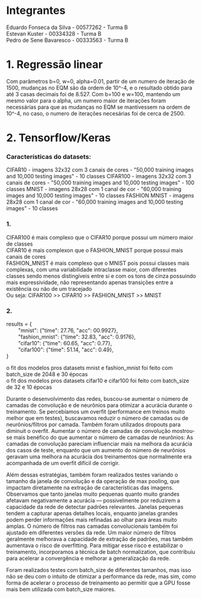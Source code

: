 # Integrantes

Eduardo Fonseca da Silva - 00577262 - Turma B  
Estevan Kuster - 00334328 - Turma B  
Pedro de Sene Bavaresco - 00333563 - Turma B  

# 1. Regressão linear

Com parâmetros b=0, w=0, alpha=0.01, partir de um numero de iteração de 1500, mudanças no EQM são da ordem de 10^-4, e o resultado obtido para até 3 casas decimais foi de 8.527.
Com b=100 e w=100, mantendo um mesmo valor para o alpha, um numero maior de iterações foram necessárias para que as mudanças no EQM se mantivessem na ordem de 10^-4, no caso, o numero de iterações necesárias foi de cerca de 2500.



# 2. Tensorflow/Keras

 ### Características do datasets:
 CIFAR10 - imagens 32x32 com 3 canais de cores - "50,000 training images and 10,000 testing images" - 10 classes
 CIFAR100 - imagens 32x32 com 3 canais de cores - "50,000 training images and 10,000 testing images" - 100 classes
 MNIST - imagens 28x28 com 1 canal de cor - "60,000 training images and 10,000 testing images" - 10 classes
 FASHION MNIST - imagens 28x28 com 1 canal de cor -  "60,000 training images and 10,000 testing images" - 10 classes


### 1.
CIFAR100 é mais complexo que o CIFAR10 porque possui um número maior de classes  
CIFAR10 é mais complexon que o FASHION_MNIST porque possui mais canais de cores  
FASHION_MNIST é mais complexo que o MNIST pois possui classes mais complexas, com uma variabilidade intraclasse maior,
com diferentes classes sendo menos distingíveis entre si e com os tons de cinza possuindo mais expressividade, não representando apenas transições entre a existência ou não de um tracejado  
Ou seja: CIFAR100 >> CIFAR10 >> FASHION_MNIST >> MNIST

### 2.

results = {   
&nbsp; &nbsp; &nbsp; &nbsp; "mnist": {"time": 27.76, "acc": 00.9927},  
&nbsp; &nbsp; &nbsp; &nbsp; "fashion_mnist": {"time": 32.83, "acc": 0.9176},  
&nbsp; &nbsp; &nbsp; &nbsp; "cifar10": {"time": 60.65, "acc": 0.77},  
&nbsp; &nbsp; &nbsp; &nbsp; "cifar100": {"time": 51.14, "acc": 0.49},  
}   

o fit dos modelos pros datasets mnist e fashion_mnist foi feito com batch_size de 2048 e 30 épocas  
o fit dos modelos pros datasets cifar10 e cifar100 foi feito com batch_size de 32 e 10 épocas  


Durante o desenvolvimento das redes, buscou-se aumentar o número de camadas de convolução e de neurônios para otimizar a acurácia durante o treinamento. Se percebíamos um overfit (performance em treinos muito melhor que em testes), buscavamos reduzir o número de camadas ou de neurônios/filtros por camada. Também foram utilizados dropouts para diminuit o overfit. Aumentar o número de camadas de convolução mostrou-se mais benéfico do que aumentar o número de camadas de neurônios: As camadas de convolução pareciam influenciar mais na melhora da acurácia dos casos de teste, enquanto que um aumento do número de neurônios geravam uma melhora na acurácia dos treinamentos que normalmente era acompanhada de um overfit difícil de corrigir.  

Além dessas estratégias, também foram realizados testes variando o tamanho da janela de convolução e da operação de max pooling, que impactam diretamente na extração de características das imagens. Observamos que tanto janelas muito pequenas quanto muito grandes afetavam negativamente a acurácia — possivelmente por reduzirem a capacidade da rede de detectar padrões relevantes. Janelas pequenas tendem a capturar apenas detalhes locais, enquanto janelas grandes podem perder informações mais refinadas ao olhar para áreas muito amplas. O número de filtros nas camadas convolucionais também foi ajustado em diferentes versões da rede. Um maior número de filtros geralmente melhorava a capacidade de extração de padrões, mas também aumentava o risco de overfitting. Para mitigar esse risco e estabilizar o treinamento, incorporamos a técnica de batch normalization, que contribuiu para acelerar a convergência e melhorar a generalização da rede.  

Foram realizados testes com batch_size de diferentes tamanhos, mas isso não se deu com o intuito de otimizar a performance da rede, mas sim, como forma de acelerar o processo de treinamento ao permitir que a GPU fosse mais bem utilizada com batch_size maiores.



